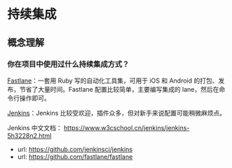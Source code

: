 # 持续集成

## 概念理解

### 你在项目中使用过什么持续集成方式？

[Fastlane](https://fastlane.tools/)：一套用 Ruby 写的自动化工具集，可用于 iOS 和 Android 的打包、发布，节省了大量时间。Fastlane 配置比较简单，主要编写集成的 lane，然后在命令行操作即可。

[Jenkins](https://jenkins.io/zh/)：Jenkins 比较受欢迎，插件众多，但对新手来说配置可能稍微麻烦点。



Jenkins 中文文档： https://www.w3cschool.cn/jenkins/jenkins-5h3228n2.html

- url: https://github.com/jenkinsci/jenkins
- url: https://github.com/fastlane/fastlane
